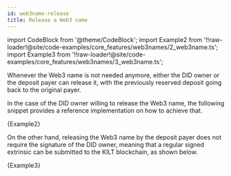 ```yaml
---
id: web3name-release
title: Release a Web3 name
---
```


import CodeBlock from '@theme/CodeBlock';
import Example2 from '!!raw-loader!@site/code-examples/core_features/web3names/2_web3name.ts';
import Example3 from '!!raw-loader!@site/code-examples/core_features/web3names/3_web3name.ts';

Whenever the Web3 name is not needed anymore, either the DID owner or the deposit payer can release it, with the previously reserved deposit going back to the original payer.

In the case of the DID owner willing to release the Web3 name, the following snippet provides a reference implementation on how to achieve that.

<CodeBlock className="language-js">
  {Example2}
</CodeBlock>

On the other hand, releasing the Web3 name by the deposit payer does not require the signature of the DID owner, meaning that a regular signed extrinsic can be submitted to the KILT blockchain, as shown below.

<CodeBlock className="language-js">
  {Example3}
</CodeBlock>
